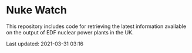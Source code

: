 # Nuke Watch

This repository includes code for retrieving the latest information available on the output of EDF nuclear power plants in the UK.

Last updated: 2021-03-31 03:16